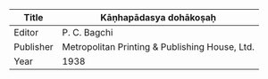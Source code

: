 |Title | Kāṇhapādasya dohākoṣaḥ 
| --- | --- 
|Editor | P. C. Bagchi
|Publisher | Metropolitan Printing & Publishing House, Ltd.
|Year | 1938